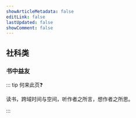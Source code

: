 ```yaml
---
showArticleMetadata: false
editLink: false
lastUpdated: false
showComment: false
---
```


## 社科类

### 书中益友

::: tip 何来此页❓

读书，跨域时间与空间，听作者之所言，想作者之所思。

:::

<my-books />




